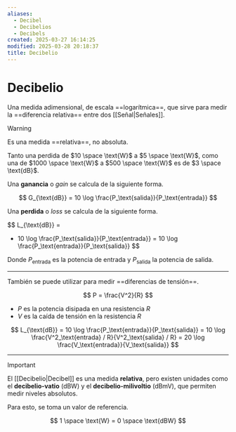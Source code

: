 ```yaml
---
aliases:
  - Decibel
  - Decibelios
  - Decibels
created: 2025-03-27 16:14:25
modified: 2025-03-28 20:18:37
title: Decibelio
---
```


# Decibelio

Una medida adimensional, de escala ==logarítmica==, que sirve para medir la ==diferencia relativa== entre dos [[Señal|Señales]].

> [!warning]
> Es una medida ==relativa==, no absoluta.
> 
> Tanto una perdida de $10 \space \text{W}$ a $5 \space \text{W}$, como una de $1000 \space \text{W}$ a $500 \space \text{W}$ es de $3 \space \text{dB}$.

Una **ganancia** o *gain* se calcula de la siguiente forma.

$$
G_{\text{dB}} =
10 \log \frac{P_\text{salida}}{P_\text{entrada}}
$$

Una **perdida** o *loss* se calcula de la siguiente forma.

$$
L_{\text{dB}} =
- 10 \log \frac{P_\text{salida}}{P_\text{entrada}} =
10 \log \frac{P_\text{entrada}}{P_\text{salida}}
$$

Donde $P_\text{entrada}$ es la potencia de entrada y $P_\text{salida}$ la potencia de salida.

---

También se puede utilizar para medir ==diferencias de tensión==.

$$
P = \frac{V^2}{R}
$$

- $P$ es la potencia disipada en una resistencia $R$
- $V$ es la caída de tensión en la resistencia $R$

$$
L_{\text{dB}} =
10 \log \frac{P_\text{entrada}}{P_\text{salida}} =
10 \log \frac{V^2_\text{entrada} / R}{V^2_\text{salida} / R} =
20 \log \frac{V_\text{entrada}}{V_\text{salida}}
$$

---

> [!important]
> El [[Decibelio|Decibel]] es una medida **relativa**, pero existen unidades como el **decibelio-vatio** ($\text{dBW}$) y el **decibelio-milivoltio** ($\text{dBmV}$), que permiten medir niveles absolutos.
> 
> Para esto, se toma un valor de referencia.
>
> $$
> 1 \space \text{W} = 0 \space \text{dBW}
> $$
